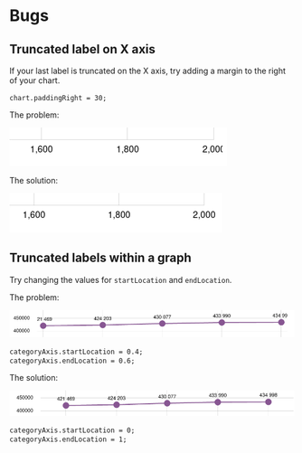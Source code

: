 # Bugs

## Truncated label on X axis

If your last label is truncated on the X axis, try adding a margin to the right of your chart.

    chart.paddingRight = 30;

The problem:

![Truncated label before](img/truncated-label-before-1.png)

The solution:

![A truncated label after](img/truncated-label-after-1.png)

## Truncated labels within a graph

Try changing the values for <code>startLocation</code> and <code>endLocation</code>.

The problem:

![Truncated label before](img/truncated-label-before-2.png)

    categoryAxis.startLocation = 0.4;
    categoryAxis.endLocation = 0.6;

The solution:

![Truncated label after](img/truncated-label-after-2.png)

    categoryAxis.startLocation = 0;
    categoryAxis.endLocation = 1;

